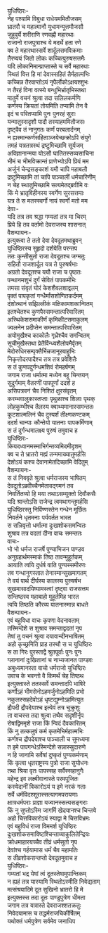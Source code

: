 युधिष्ठिरः-  
नेह पश्यामि विबुधा राधेयममितौजसम्  
भ्रातरौ च महात्मानौ युधामन्यूत्तमौजसौ  
जुहुवुर्ये शरीराणि रणवह्नौ महारथाः  
राजानो राजपुत्राश्च ये मदर्थे हता रणे  
क्व ते महारथास्सर्वे शार्दूलसमविक्रमाः  
तैरप्ययं जितो लोकः कच्चित्पुरुषसत्तमैः  
यदि लोकानिमान्प्राप्तास्ते च सर्वे महारथाः  
स्थितं वित्त हि मां देवास्सहितं तैर्महात्मभिः  
कच्चिन्न तैरवाप्तोऽयं नृपैर्लोकोऽक्षयश्शुभः  
न तैरहं विना वत्स्ये बन्धुभिर्भ्रातृभिस्तथा  
मातुर्मे वचनं श्रुत्वा तदा सलिलकर्मणि  
कर्णस्य क्रियतां तोयमिति तप्यामि तेन वै  
इदं च परितप्यामि पुनः पुनरहं सुराः  
यन्मातुस्सदृशौ पादौ तस्याहममितौजसः  
दृष्ट्वैव तं नानुगतः कर्णं परबलार्दनम्  
न ह्यस्मान्कर्णसहिताञ्जयेच्छक्रोऽपि संयुगे  
तमहं यत्रतत्रस्थं द्रष्टुमिच्छामि सूर्यजम्  
अविज्ञानान्मया योऽसौ घातितस्सव्यसाचिना  
भीमं च भीमविक्रान्तं प्राणेभ्योऽपि प्रियं मम  
अर्जुनं चेन्द्रसङ्काशं यमौ चापि महाबलौ  
द्रष्टुमिच्छामि तां चापि पाञ्चालीं धर्मचारिणीम्  
न चेह स्थातुमिच्छामि सत्यमेतद्ब्रवीमि वः  
किं मे भ्रातृविहीनस्य स्वर्गेण सुरसत्तमाः  
यत्र ते स मतस्स्वर्गो नायं स्वर्गो मतो मम  
देवाः-  
यदि तत्र तव श्रद्धा गम्यतां तत्र मा चिरम्  
प्रिये हि तव वर्तामो देवराजस्य शासनात्  
वैशम्पायनः-  
इत्युक्त्वा ते ततो देवा देवदूतमथाब्रुवन्  
युधिष्ठिरस्य सुहृदो दर्शयेति परन्तप  
ततः कुन्तीसुतो राजा देवदूतश्च जग्मतुः  
सहितौ राजशार्दूल यत्र ते पुरुषर्षभाः  
अग्रतो देवदूतश्च ययौ राजा च पृष्ठतः  
पन्थानमशुभं दुर्गं सेवितं पापकर्मभिः  
तमसा संवृतं घोरं केशशैवलशाद्वलम्  
पृक्तं पापकृतां गन्धैर्मांसशोणितकर्दमम्  
दंशोत्थानं सझिल्लीकं मक्षिकामशकान्वितम्  
इतश्चेतश्च कुणपैस्समन्तात्परिवारितम्  
अस्थिकेशसमाकीर्णं कृमिकीटसमाकुलम्  
ज्वलनेन प्रदीप्तेन समन्तात्परिवारितम्  
अयोमुखैश्च काकोलैः गृध्रैश्चैव समन्वितम्  
सूचीमुखैस्तथा प्रेतैर्विन्ध्यशैलोपमैर्वृतम्  
मेदोरुधिरसम्पृक्तैर्भिन्नजानूरबाहुभिः  
निकृत्तोदरपादैश्च तत्र तत्र प्रवेशितैः  
स तं कुणपदुर्गन्धमशिवं रोमहर्षणम्  
जगाम राजा धर्मात्मा मध्येन बहु चिन्तयन्  
सुदुर्गमाम् वैतरणीं पापपूर्णां ददर्श ह  
असिपत्रवनं चैव निशितं क्षुरसंवृतम्  
करम्भवालुकास्तप्ताः पृथुळाश्च शिलाः पृथक्  
लोहकुम्भीश्च तैलस्य क्वाथ्यमानास्समन्ततः  
कूटशाल्मलिनं चैव दुस्पर्शं तीक्ष्णकण्टकम्  
ददर्श चान्याः कौन्तेयो यातनाः पापकर्मिणाम्  
स तं दुर्गन्धमालक्ष्य पुरुषं तमुवाच ह  
युधिष्ठिरः-  
कियदध्वानमस्माभिर्गन्तव्यमिदमीदृशम्  
क्व च ते भ्रातरो मह्यं तन्ममाख्यातुमर्हसि  
देशोऽयं कश्च देवानामेतदिच्छामि वेदितुम्  
वैशम्पायनः-  
स तं निववृते श्रुत्वा धर्मराजस्य भाषितम्  
देवदूतोऽब्रवीच्चैनमेतावद्गमनं तव  
निवर्तितव्यो हि मया तथाऽसम्युक्तो दिवौकसैः  
यदि श्रान्तोऽसि राजेन्द्र त्वमथागन्तुमर्हसि  
युधिष्ठिरस्तु निर्विण्णस्तेन गन्धेन मूर्छितः  
निवर्तने धृतमनाः पर्यवर्तत भारत  
स सन्निवृत्तो धर्मात्मा दुःखशोकसमन्वितः  
शुश्राव तत्र वदतां दीना वाचः समन्ततः  
वाचः-  
भो भो धर्मज राजर्षे पुण्याभिजन पाण्डव  
अनुग्रहार्थमस्माकं तिष्ठ तावन्मुहूर्तकम्  
आयाति त्वयि दुर्धर्ष वाति पुण्यस्समीरणः  
तव गन्धानुगस्तात तेनास्मान्सुखमागतम्  
ते वयं पार्थ दीर्घस्य कालस्य पुरुषर्षभ  
सुखमासादयिष्यामस्त्वां दृष्ट्वा राजसत्तम  
सन्तिष्ठस्व महाबाहो मुहूर्तमिह भारत  
त्वयि तिष्ठति कौरव्य यातनास्मान्न बाधते  
वैशम्पायनः-  
एवं बहुविधा वाचः कृपणा वेदनावताम्  
तस्मिन्देशे स शुश्राव समन्ताद्वदतां नृप  
तेषां तु वचनं श्रुत्वा दयावान्दीनभाषितम्  
अहो कृच्छ्रमिति प्राह तस्थौ स च युधिष्ठिरः  
स ता गिरः पुरस्ताद्वै श्रुतपूर्वाः पुनः पुनः  
ग्लानानां दुःखितानां च नाभ्यजानत पाण्डवः  
अबुध्यमानस्ता वाचो धर्मराजो युधिष्ठिरः  
उवाच के भवन्तो वै किमर्थं चेह तिष्ठथ  
इत्युक्तास्ते ततस्सर्वे समन्तादपि भाषिरे  
कर्णोऽहं भीमसेनोऽहमर्जुनोऽहमिति प्रभो  
नकुलस्सहदेवोऽहं धृष्टद्युम्नोऽहमित्युत  
द्रौपदी द्रौपदेयाश्च इत्येवं तत्र चुक्रुशुः  
ता वाचस्स तदा श्रुत्वा तथैव सदृशीर्नृप  
रोषाद्विममृशे राजा किं न्विदं दैवकारितम्  
किं नु तत्कलुषं कर्म कृतमेभिर्महात्मभिः  
कर्णश्च द्रौपदेयाश्च पाञ्चाली च सुमध्यमा  
त इमे पापगन्धेऽस्मिन्देशे सन्नास्सुदारुणे  
न हि जानामि सर्वेषां दुष्कृतं पुण्यकर्मणाम्  
किं कृत्वा धृतराष्ट्रस्य पुत्रो राजा सुयोधनः  
तथा श्रिया वृतः पापस्सह सर्वैस्सहानुगैः  
महेन्द्र इव लक्ष्मीवानास्ते परमपूजितः  
कस्येदानीं विकारोऽयं य इमे नरकं गताः  
सर्वे धर्मविदश्शूरास्सत्यागमपरायणाः  
क्षात्रधर्मपराः प्राज्ञा यज्वानस्सत्यसङ्गराः  
किं नु सुप्तोऽस्मि जागर्मि खेदयानश्च चिन्तये  
अहो चित्तविकारोऽयं स्याद्वा मे चित्तविभ्रमः  
एवं बहुविधं राजा विममर्श युधिष्ठिरः  
दुःखशोकसमाविष्टश्चिन्ताव्याकुलितेन्द्रियः  
क्रोधमाहारयच्चैव तीव्रं धर्मसुतो नृप  
देवांश्च गर्हयामास धर्मं चैव महामतिः  
स तीव्रशोकसन्तप्तो देवदूतमुवाच ह  
युधिष्ठिरः-  
गम्यतां भद्र येषां त्वं दूतस्तेषामुपान्तिकम्  
न ह्यहं तत्र यास्यामि स्थितोऽस्मीति निवेद्यताम्  
मत्संश्रयादिमे दूत सुखिनो भ्रातरो हि मे  
इत्युक्तस्स तदा दूतः पाण्डुपुत्रेण धीमता  
जगाम तत्र यत्रास्ते देवराजश्शतक्रतुः  
निवेदयामास च तद्धर्मराजचिकीर्षितम्  
यथोक्तं धर्मपुत्रेण सर्वमेव जनाधिप  
